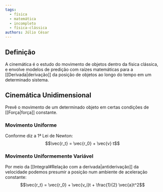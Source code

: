 ```yaml
---
tags:
  - física
  - matemática
  - incompleto
  - física-clássica
authors: Júlio César
---
```

## Definição

A cinemática é o estudo do movimento de objetos dentro da física clássica, e envolve modelos de predição com raízes matemáticas para a [[Derivada|derivação]] da posição de objetos ao longo do tempo em um determinado sistema.
## Cinemática Unidimensional

Prevê o movimento de um determinado objeto em certas condições de [[Força|força]] constante.
### Movimento Uniforme
Conforme diz a 1ª Lei de Newton:
$$\vec{r_t} = \vec{r_0} + \vec{v} t$$

### Movimento Uniformemente Variável
Por meio da [[Integral#Relação com a derivada|antiderivação]] da velocidade podemos presumir a posição num ambiente de aceleração constante:
$$\vec{r_t} = \vec{r_0} + \vec{v_i}t + \frac{1}{2} \vec{a}t^2$$
